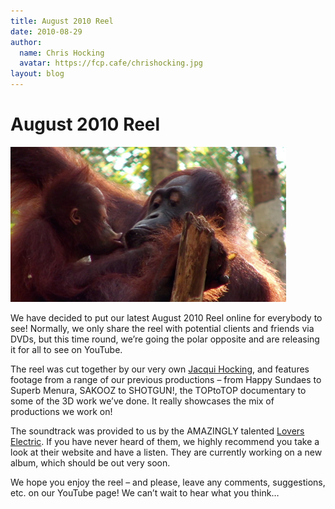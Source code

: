 ```yaml
---
title: August 2010 Reel
date: 2010-08-29
author:
  name: Chris Hocking
  avatar: https://fcp.cafe/chrishocking.jpg
layout: blog
---
```

# August 2010 Reel

![LateNite Films Reel 2010](/static/blog/2010-08-kissing.jpg "LateNite Films Reel 2010")

We have decided to put our latest August 2010 Reel online for everybody to see! Normally, we only share the reel with potential clients and friends via DVDs, but this time round, we’re going the polar opposite and are releasing it for all to see on YouTube.

The reel was cut together by our very own [Jacqui Hocking](http://www.jacquihocking.com "Jacqui Hocking"), and features footage from a range of our previous productions – from Happy Sundaes to Superb Menura, SAKOOZ to SHOTGUN!, the TOPtoTOP documentary to some of the 3D work we’ve done. It really showcases the mix of productions we work on!

The soundtrack was provided to us by the AMAZINGLY talented [Lovers Electric](http://www.loverselectric.com "Lovers Electric"). If you have never heard of them, we highly recommend you take a look at their website and have a listen. They are currently working on a new album, which should be out very soon.

We hope you enjoy the reel – and please, leave any comments, suggestions, etc. on our YouTube page! We can’t wait to hear what you think…
